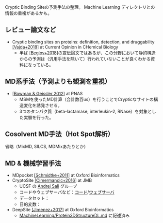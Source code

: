 Cryptic Binding Siteの予測手法の整理。
Machine Learning ディレクトリとの情報の重複があるかも。
<!-- TEMPLATE
* NAME [[AUTHOR YEAR]](ADDRESS) at JOURNAL NAME
  * INSTITUTE NAME の PRINCIPAL INVESTIGATOR グループ
  * コードやウェブサーバなど：存在すればアドレスを記述
  * データセット：
  * 目的変数：
  * 推しポイント（あれば）
-->

## レビュー論文など
* Cryptic binding sites on proteins: definition, detection, and druggability [[Vajda+2018]](https://doi.org/10.1016/j.cbpa.2018.05.003) at Current Opinion in CHemical Biology
  * 半ば [[Beglov+2018]](http://www.pnas.org/lookup/doi/10.1073/pnas.1711490115)の宣伝論文ではあるが、この分野において静的構造からの予測は（汎用手法を除いて）行われていないことが良くわかる資料になっている。

## MD系手法（予測よりも観測を重視）
* [[Bowman & Geissler 2012]](https://www.pnas.org/content/109/29/11681) at PNAS
  * MSMを使ったMD計算（合計数百us）を行うことでCrypticなサイトの構造変化を誘発させる。
  * 3つのタンパク質（beta-lactamase, interleukin-2, RNase）を対象とした実験を行った。

## Cosolvent MD手法（Hot Spot解析）
省略（MixMD, SILCS, MDMixあたりとか）

## MD & 機械学習手法
  
* MDpocket [[Schmidtke+2011]](https://academic.oup.com/bioinformatics/article-lookup/doi/10.1093/bioinformatics/btr550) at Oxford Bioinformatics
* CryptoSite [[Cimermancic+2016]](https://www.sciencedirect.com/science/article/pii/S0022283616000851) at JMB
  * UCSF の [Andrej Sali](https://salilab.org/) グループ
  * コードやウェブサーバなど：[コード](https://github.com/salilab/cryptosite/)/[ウェブサーバ](https://modbase.compbio.ucsf.edu/cryptosite/)
  * データセット：
  * 目的変数：
* DeepSite [[Jimenez+2017]](https://academic.oup.com/bioinformatics/article/33/19/3036/3859178) at Oxford Bioinformatics
  * [MachineLearning/Protein3DStructureDL.md](https://github.com/keisuke-yanagisawa/knowledge/blob/master/MachineLearning/Protein3DStructureDL.md) に記述済み 
